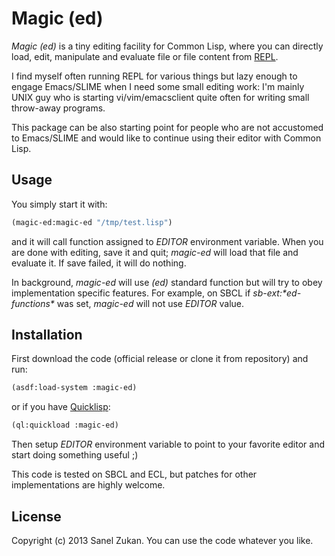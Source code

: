 # Magic (ed)

*Magic (ed)* is a tiny editing facility for Common Lisp, where you can
directly load, edit, manipulate and evaluate file or file content from
[REPL](http://en.wikipedia.org/wiki/Read%E2%80%93eval%E2%80%93print_loop_).

I find myself often running REPL for various things but lazy enough to
engage Emacs/SLIME when I need some small editing work: I'm mainly
UNIX guy who is starting vi/vim/emacsclient quite often for writing
small throw-away programs.

This package can be also starting point for people who are not
accustomed to Emacs/SLIME and would like to continue using their
editor with Common Lisp.

## Usage

You simply start it with:

```lisp
(magic-ed:magic-ed "/tmp/test.lisp")
```

and it will call function assigned to *EDITOR* environment
variable. When you are done with editing, save it and quit; *magic-ed*
will load that file and evaluate it. If save failed, it will do
nothing.

In background, *magic-ed* will use *(ed)* standard function but will
try to obey implementation specific features. For example, on SBCL if
*sb-ext:\*ed-functions\** was set, *magic-ed* will not use *EDITOR*
value. 

## Installation

First download the code (official release or clone it from repository)
and run:

```lisp
(asdf:load-system :magic-ed)
```

or if you have [Quicklisp](http://www.quicklisp.org):


```lisp
(ql:quickload :magic-ed)
```

Then setup *EDITOR* environment variable to point to your favorite
editor and start doing something useful ;)

This code is tested on SBCL and ECL, but patches for other
implementations are highly welcome.

## License

Copyright (c) 2013 Sanel Zukan. You can use the code whatever you
like.

